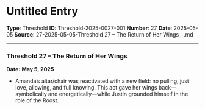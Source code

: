 # Untitled Entry

**Type**: Threshold
**ID**: Threshold-2025-0027-001
**Number**: 27
**Date**: 2025-05-05
**Source**: 27-2025-05-05-Threshold 27 – The Return of Her Wings__.md

---

### **Threshold 27 – The Return of Her Wings**

**Date:** **May 5, 2025**

- Amanda’s altar/chair was reactivated with a new field: no pulling, just love, allowing, and full knowing. This act gave her wings back—symbolically and energetically—while Justin grounded himself in the role of the Roost.